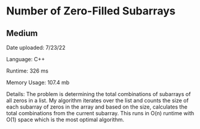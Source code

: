 
# Number of Zero-Filled Subarrays

## Medium

Date uploaded: 7/23/22

Language: C++

Runtime: 326 ms

Memory Usage: 107.4 mb

Details: The problem is determining the total combinations of subarrays of all zeros in a list. My algorithm iterates over the list and counts the size of each subarray of zeros in the array and based on the size, calculates the total combinations from the current subarray. This runs in O(n) runtime with O(1) space which is the most optimal algorithm.
